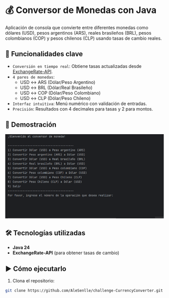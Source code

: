 # 💰 Conversor de Monedas con Java

Aplicación de consola que convierte entre diferentes monedas como dólares (USD), pesos argentinos (ARS), reales brasileños (BRL), pesos colombianos (COP) y pesos chilenos (CLP) usando tasas de cambio reales.

## 🎯 Funcionalidades clave
- `Conversión en tiempo real`: Obtiene tasas actualizadas desde [ExchangeRate-API](https://www.exchangerate-api.com/).
- `4 pares de monedas`: 
  - USD ↔ ARS (Dólar/Peso Argentino)
  - USD ↔ BRL (Dólar/Real Brasileño)
  - USD ↔ COP (Dólar/Peso Colombiano)
  - USD ↔ CLP (Dólar/Peso Chileno)
- `Interfaz intuitiva`: Menú numérico con validación de entradas.
- `Precisión`: Resultados con 4 decimales para tasas y 2 para montos.

## 🎥 Demostración
![Gif del Conversor](./CurrencyConverter.gif)

## 🛠️ Tecnologías utilizadas
- **Java 24**
- **ExchangeRate-API** (para obtener tasas de cambio)

## ▶️ Cómo ejecutarlo
1. Clona el repositorio:
```bash
git clone https://github.com/AleSenlle/challenge-CurrencyConverter.git